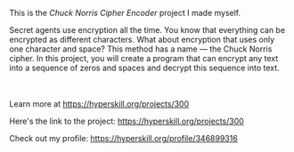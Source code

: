 This is the *Chuck Norris Cipher Encoder* project I made myself.


<p>Secret agents use encryption all the time. You know that everything can be encrypted as different characters. What about encryption that uses only one character and space? This method has a name — the Chuck Norris cipher. In this project, you will create a program that can encrypt any text into a sequence of zeros and spaces and decrypt this sequence into text.</p><br/><br/>Learn more at <a href="https://hyperskill.org/projects/300?utm_source=ide&utm_medium=ide&utm_campaign=ide&utm_content=project-card">https://hyperskill.org/projects/300</a>

Here's the link to the project: https://hyperskill.org/projects/300

Check out my profile: https://hyperskill.org/profile/346899316